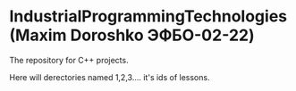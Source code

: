 # IndustrialProgrammingTechnologies (Maxim Doroshko ЭФБО-02-22)
The repository for C++ projects. 

Here will derectories named 1,2,3.... it's ids of lessons.
